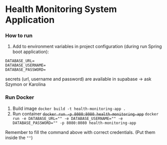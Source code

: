# Health Monitoring System Application

### How to run

1. Add to environment variables in project configuration (during run Spring boot application):
```
DATABASE_URL= 
DATABASE_USERNAME=
DATABASE_PASSWORD=
```
secrets (url, username and password) are available in supabase -> ask Szymon or Karolina

### Run Docker

1.  Build image `docker build -t health-monitoring-app .`
2.  Run container ~~`docker run -p 8080:8080 health-monitoring-app`~~
    `docker run -e DATABASE_URL="" -e DATABASE_USERNAME="" -e DATABASE_PASSWORD="" -p 8080:8080 health-monitoring-app`

Remember to fill the command above with correct credentials. (Put them inside the `""`)
